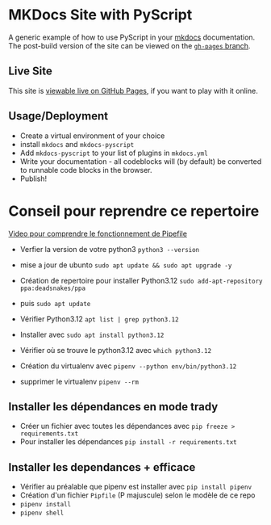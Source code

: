# MKDocs Site with PyScript
A generic example of how to use PyScript in your [mkdocs](https://www.mkdocs.org/) documentation. The post-build version of the site can be viewed on the [`gh-pages` branch]().

## Live Site
This site is [viewable live on GitHub Pages](https://lilabidi.github.io/mkdocs-pyscript-demo-Jeff/), if you want to play with it online.

## Usage/Deployment
  * Create a virtual environment of your choice
  * install `mkdocs` and `mkdocs-pyscript`
  * Add `mkdocs-pyscript` to your list of plugins in `mkdocs.yml`
  * Write your documentation - all codeblocks will (by default) be converted to runnable code blocks in the browser.
  * Publish!

  # Conseil pour reprendre ce repertoire

  [Video pour comprendre le fonctionnement de Pipefile](https://youtu.be/74pSNpgHFGo?feature=shared)

  * Verfier la version de votre python3 `python3 --version`
  * mise a jour de ubunto `sudo apt update && sudo apt upgrade -y`
  * Création de repertoire pour installer Python3.12 `sudo add-apt-repository ppa:deadsnakes/ppa`
  * puis `sudo apt update`
  * Vérifier Python3.12 `apt list | grep python3.12`
  * Installer avec `sudo apt install python3.12`

  * Vérifier où se trouve le python3.12 avec `which python3.12`

  * Création du virtualenv avec `pipenv --python env/bin/python3.12`
  * supprimer le virtualenv `pipenv --rm`

  ## Installer les dépendances en mode trady
  * Créer un fichier avec toutes les dépendances avec `pip freeze > requirements.txt`
  * Pour installer les dépendances `pip install -r requirements.txt`
  
  ## Installer les dependances + efficace
  * Vérifier au préalable que pipenv est installer avec `pip install pipenv`
  * Création d'un fichier `Pipfile` (P majuscule) selon le modèle de ce repo
  * `pipenv install`
  * `pipenv shell`